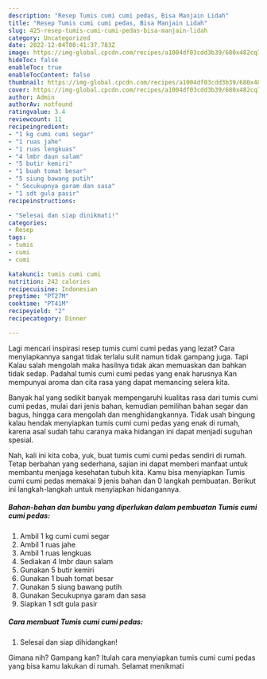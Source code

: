 ```yaml
---
description: "Resep Tumis cumi cumi pedas, Bisa Manjain Lidah"
title: "Resep Tumis cumi cumi pedas, Bisa Manjain Lidah"
slug: 425-resep-tumis-cumi-cumi-pedas-bisa-manjain-lidah
category: Uncategorized
date: 2022-12-04T00:41:37.783Z
image: https://img-global.cpcdn.com/recipes/a1004df03cdd3b39/680x482cq70/tumis-cumi-cumi-pedas-foto-resep-utama.jpg
hideToc: false
enableToc: true
enableTocContent: false
thumbnail: https://img-global.cpcdn.com/recipes/a1004df03cdd3b39/680x482cq70/tumis-cumi-cumi-pedas-foto-resep-utama.jpg
cover: https://img-global.cpcdn.com/recipes/a1004df03cdd3b39/680x482cq70/tumis-cumi-cumi-pedas-foto-resep-utama.jpg
author: Admin
authorAv: notfound
ratingvalue: 3.4
reviewcount: 11
recipeingredient:
- "1 kg cumi cumi segar"
- "1 ruas jahe"
- "1 ruas lengkuas"
- "4 lmbr daun salam"
- "5 butir kemiri"
- "1 buah tomat besar"
- "5 siung bawang putih"
- " Secukupnya garam dan sasa"
- "1 sdt gula pasir"
recipeinstructions:

- "Selesai dan siap dinikmati!"
categories:
- Resep
tags:
- tumis
- cumi
- cumi

katakunci: tumis cumi cumi 
nutrition: 242 calories
recipecuisine: Indonesian
preptime: "PT27M"
cooktime: "PT41M"
recipeyield: "2"
recipecategory: Dinner

---
```



Lagi mencari inspirasi resep tumis cumi cumi pedas yang lezat? Cara menyiapkannya sangat tidak terlalu sulit namun tidak gampang juga. Tapi Kalau salah mengolah maka hasilnya tidak akan memuaskan dan bahkan tidak sedap. Padahal tumis cumi cumi pedas yang enak harusnya Kan mempunyai aroma dan cita rasa yang dapat memancing selera kita.


Banyak hal yang sedikit banyak mempengaruhi kualitas rasa dari tumis cumi cumi pedas, mulai dari jenis bahan, kemudian pemilihan bahan segar dan bagus, hingga cara mengolah dan menghidangkannya. Tidak usah bingung kalau hendak menyiapkan tumis cumi cumi pedas yang enak di rumah, karena asal sudah tahu caranya maka hidangan ini dapat menjadi suguhan spesial.




Nah, kali ini kita coba, yuk, buat tumis cumi cumi pedas sendiri di rumah. Tetap berbahan yang sederhana, sajian ini dapat memberi manfaat untuk membantu menjaga kesehatan tubuh kita. Kamu bisa menyiapkan Tumis cumi cumi pedas memakai 9 jenis bahan dan 0 langkah pembuatan. Berikut ini langkah-langkah untuk menyiapkan hidangannya.

<!--inarticleads1-->

##### Bahan-bahan dan bumbu yang diperlukan dalam pembuatan Tumis cumi cumi pedas:

1. Ambil 1 kg cumi cumi segar
1. Ambil 1 ruas jahe
1. Ambil 1 ruas lengkuas
1. Sediakan 4 lmbr daun salam
1. Gunakan 5 butir kemiri
1. Gunakan 1 buah tomat besar
1. Gunakan 5 siung bawang putih
1. Gunakan  Secukupnya garam dan sasa
1. Siapkan 1 sdt gula pasir




<!--inarticleads2-->

##### Cara membuat Tumis cumi cumi pedas:


1. Selesai dan siap dihidangkan!



Gimana nih? Gampang kan? Itulah cara menyiapkan tumis cumi cumi pedas yang bisa kamu lakukan di rumah. Selamat menikmati
